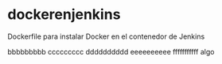 # dockerenjenkins

Dockerfile para instalar Docker en el contenedor de Jenkins

bbbbbbbbb
ccccccccc
dddddddddd
eeeeeeeeee
fffffffffff
algo

